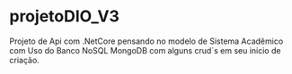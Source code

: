 # projetoDIO_V3
Projeto de Api com .NetCore pensando no modelo de Sistema Acadêmico  com Uso do Banco NoSQL MongoDB com alguns crud´s em seu inicio de criação.
